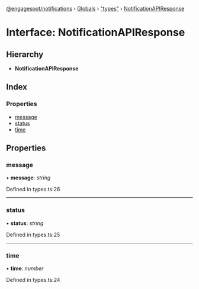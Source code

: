 [@engagespot/notifications](../README.md) › [Globals](../globals.md) › ["types"](../modules/_types_.md) › [NotificationAPIResponse](_types_.notificationapiresponse.md)

# Interface: NotificationAPIResponse

## Hierarchy

* **NotificationAPIResponse**

## Index

### Properties

* [message](_types_.notificationapiresponse.md#message)
* [status](_types_.notificationapiresponse.md#status)
* [time](_types_.notificationapiresponse.md#time)

## Properties

###  message

• **message**: *string*

Defined in types.ts:26

___

###  status

• **status**: *string*

Defined in types.ts:25

___

###  time

• **time**: *number*

Defined in types.ts:24
